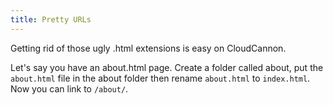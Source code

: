 ```yaml
---
title: Pretty URLs
---
```


Getting rid of those ugly .html extensions is easy on CloudCannon.

Let's say you have an about.html page. Create a folder called about, put the `about.html` file in the about folder then rename `about.html` to `index.html`. Now you can link to `/about/`. 
